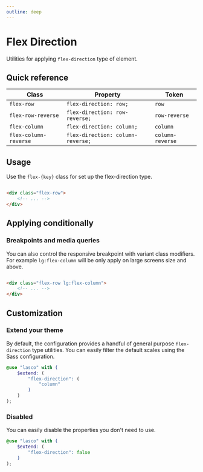 ```yaml
---
outline: deep
---
```


# Flex Direction

Utilities for applying `flex-direction` type of element.

## Quick reference

| Class                 | Property                          | Token            |
|-----------------------|-----------------------------------|------------------|
| `flex-row`            | `flex-direction: row;`            | `row`            |
| `flex-row-reverse`    | `flex-direction: row-reverse;`    | `row-reverse`    |
| `flex-column`         | `flex-direction: column;`         | `column`         |
| `flex-column-reverse` | `flex-direction: column-reverse;` | `column-reverse` |

## Usage

Use the `flex-{key}` class for set up the flex-direction type.

```html

<div class="flex-row">
    <!-- ... -->
</div>
```

## Applying conditionally

### Breakpoints and media queries

You can also control the responsive breakpoint with variant class modifiers. For example `lg:flex-column` will be only
apply on large screens size and above.

```html

<div class="flex-row lg:flex-column">
    <!-- ... -->
</div>
```

## Customization

### Extend your theme

By default, the configuration provides a handful of general purpose `flex-direction` type utilities. You can easily
filter the default scales using the Sass configuration.

```scss
@use "lasco" with (
    $extend: (
        "flex-direction": (
            "column"
        )
    )
);
```

### Disabled

You can easily disable the properties you don't need to use.

```scss
@use "lasco" with (
    $extend: (
        "flex-direction": false
    )
);
```
